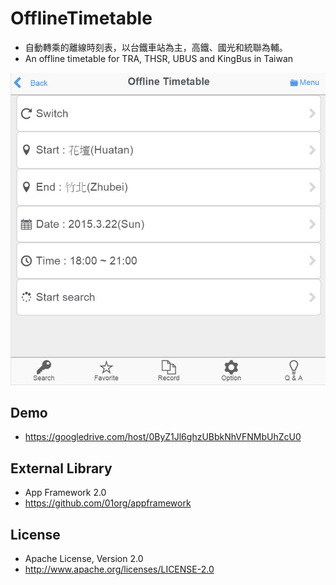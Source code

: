 # OfflineTimetable

* 自動轉乘的離線時刻表，以台鐵車站為主，高鐵、國光和統聯為輔。
* An offline timetable for TRA, THSR, UBUS and KingBus in Taiwan

![res](res/screenshot1.png)

## Demo

* https://googledrive.com/host/0ByZ1Jl6ghzUBbkNhVFNMbUhZcU0

## External Library

* App Framework 2.0
* https://github.com/01org/appframework

## License

* Apache License, Version 2.0
* http://www.apache.org/licenses/LICENSE-2.0

